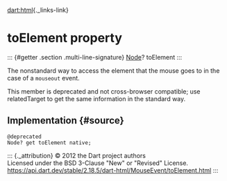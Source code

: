 [dart:html](../../dart-html/dart-html-library){._links-link}

toElement property
==================

::: {#getter .section .multi-line-signature}
[Node](../node-class)? toElement
:::

The nonstandard way to access the element that the mouse goes to in the
case of a `mouseout` event.

This member is deprecated and not cross-browser compatible; use
relatedTarget to get the same information in the standard way.

Implementation {#source}
--------------

``` {.language-dart data-language="dart"}
@deprecated
Node? get toElement native;
```

::: {._attribution}
© 2012 the Dart project authors\
Licensed under the BSD 3-Clause \"New\" or \"Revised\" License.\
<https://api.dart.dev/stable/2.18.5/dart-html/MouseEvent/toElement.html>
:::
